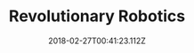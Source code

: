 ---
title: "Revolutionary Robotics"
image_url: "/images/rr_logo.png"
redirect_url: "https://jakeryang.github.io/revolutionary-robotics/"
description: "A website made for my high school robotics team"
stack: ["React"]
date: 2018-02-27T00:41:23.112Z
---